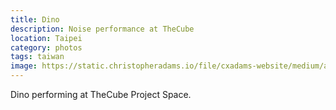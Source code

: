 ```yaml
---
title: Dino
description: Noise performance at TheCube
location: Taipei
category: photos
tags: taiwan
image: https://static.christopheradams.io/file/cxadams-website/medium/albums/2020/20200919-1505_Taipei_TheCube/20200919-1505_Taipei_TheCube_L1001204-0.jpg
---
```


Dino performing at TheCube Project Space.

[Ting-Tong Chang]: https://www.tingtongchang.co.uk/
